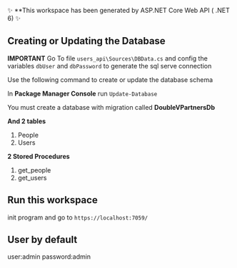 
  

✨ **This workspace has been generated by ASP.NET Core Web API  ( .NET 6) ✨


## Creating or Updating the Database
**IMPORTANT**
Go To file `users_api\Sources\DBData.cs`
and config the variables `dbUser` and  `dbPassword` to generate the sql serve connection

Use the following command to create or update the database schema

In **Package Manager Console**
run `Update-Database`  

You must create a database with migration called
**DoubleVPartnersDb**

**And 2 tables**
1.  People
2. Users

**2 Stored Procedures**
1. get_people
2. get_users


## Run this workspace
init program and go to
`https://localhost:7059/`  

## User by default
user:admin
password:admin
